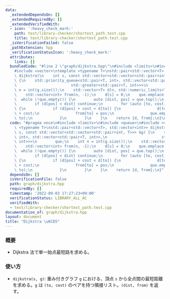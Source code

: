 ```yaml
---
data:
  _extendedDependsOn: []
  _extendedRequiredBy: []
  _extendedVerifiedWith:
  - icon: ':heavy_check_mark:'
    path: test/library-checker/shortest_path.test.cpp
    title: test/library-checker/shortest_path.test.cpp
  _isVerificationFailed: false
  _pathExtension: hpp
  _verificationStatusIcon: ':heavy_check_mark:'
  attributes:
    links: []
  bundledCode: "#line 2 \"graph/dijkstra.hpp\"\n#include <limits>\n#include <queue>\n\
    #include <vector>\ntemplate <typename T>\nstd::pair<std::vector<T>, std::vector<int>>\
    \ dijkstra(\n    int s, const std::vector<std::vector<std::pair<int, T>>> &g)\
    \ {\n    std::priority_queue<std::pair<T, int>, std::vector<std::pair<T, int>>,\n\
    \                        std::greater<std::pair<T, int>>>\n        que;\n    int\
    \ n = int(g.size());\n    std::vector<T> d(n, std::numeric_limits<T>::max());\n\
    \    std::vector<int> from(n, -1);\n    d[s] = 0;\n    que.emplace(0, s);\n  \
    \  while (!que.empty()) {\n        auto [dist, pos] = que.top();\n        que.pop();\n\
    \        if (d[pos] < dist) continue;\n        for (auto [to, cost] : g[pos])\
    \ {\n            if (d[pos] + cost < d[to]) {\n                d[to] = d[pos]\
    \ + cost;\n                from[to] = pos;\n                que.emplace(d[to],\
    \ to);\n            }\n        }\n    }\n    return {d, from};\n}\n"
  code: "#pragma once\n#include <limits>\n#include <queue>\n#include <vector>\ntemplate\
    \ <typename T>\nstd::pair<std::vector<T>, std::vector<int>> dijkstra(\n    int\
    \ s, const std::vector<std::vector<std::pair<int, T>>> &g) {\n    std::priority_queue<std::pair<T,\
    \ int>, std::vector<std::pair<T, int>>,\n                        std::greater<std::pair<T,\
    \ int>>>\n        que;\n    int n = int(g.size());\n    std::vector<T> d(n, std::numeric_limits<T>::max());\n\
    \    std::vector<int> from(n, -1);\n    d[s] = 0;\n    que.emplace(0, s);\n  \
    \  while (!que.empty()) {\n        auto [dist, pos] = que.top();\n        que.pop();\n\
    \        if (d[pos] < dist) continue;\n        for (auto [to, cost] : g[pos])\
    \ {\n            if (d[pos] + cost < d[to]) {\n                d[to] = d[pos]\
    \ + cost;\n                from[to] = pos;\n                que.emplace(d[to],\
    \ to);\n            }\n        }\n    }\n    return {d, from};\n}"
  dependsOn: []
  isVerificationFile: false
  path: graph/dijkstra.hpp
  requiredBy: []
  timestamp: '2022-09-03 17:27:23+09:00'
  verificationStatus: LIBRARY_ALL_AC
  verifiedWith:
  - test/library-checker/shortest_path.test.cpp
documentation_of: graph/dijkstra.hpp
layout: document
title: "Dijkstra \u6CD5"
---
```


### 概要
- Dijkstra 法で単一始点最短路を求める。
  
### 使い方
- `dijkstra(s, g)`: 重み付きグラフ `g` における、頂点 `s` から全点間の最短距離を求める。`g` は `(to, cost)` のペアを持つ隣接リスト。`(dist, from)` を返す。